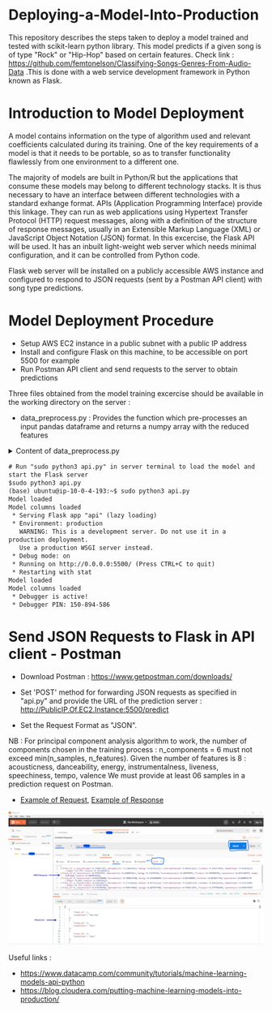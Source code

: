 # Deploying-a-Model-Into-Production
This repository describes the steps taken to deploy a model trained and tested with scikit-learn python library. This model predicts if a given song is of type "Rock" or "Hip-Hop" based on certain features. Check link : https://github.com/femtonelson/Classifying-Songs-Genres-From-Audio-Data .This is done with a web service development framework in Python known as Flask.

# Introduction to Model Deployment
A model contains information on the type of algorithm used and relevant coefficients calculated during its training. One of the key requirements of a model is that 
it needs to be portable, so as to transfer functionality flawlessly from one environment to a different one. 

The majority of models are built in Python/R but the applications that consume these models may belong to different technology stacks. It is thus necessary to have an interface
between different technologies with a standard exhange format. APIs (Application Programming Interface) provide this linkage. They can run as web applications using Hypertext Transfer Protocol (HTTP) request messages, 
along with a definition of the structure of response messages, usually in an Extensible Markup Language (XML) or JavaScript Object Notation (JSON) format. 
In this excercise, the Flask API will be used. It has an inbuilt light-weight web server which needs minimal configuration, and it can be controlled from Python code.

Flask web server will be installed on a publicly accessible AWS instance and configured to respond to JSON requests (sent by a Postman API client) with song type predictions.  

# Model Deployment Procedure

- Setup AWS EC2 instance in a public subnet with a public IP address
- Install and configure Flask on this machine, to be accessible on port 5500 for example
- Run Postman API client and send requests to the server to obtain predictions

Three files obtained from the model training excercise should be available in the working directory on the server :
- data_preprocess.py : Provides the function which pre-processes an input pandas dataframe and returns a numpy array with the reduced features

<details><summary>Content of data_preprocess.py</summary>
<p>
```

def data_preprocess(input_df):

    # This function processes an input pandas dataframe and returns a numpy array with the reduced features
    # Columns expected : track_id, acousticness, danceability, energy, instrumentalness, liveness, speechiness, tempo, valence

    # Filter out quantitative features and drop 'track_id'
    features = input_df.drop(columns=['track_id'])

    # Import the StandardScaler class and instanciate it
    from sklearn.preprocessing import StandardScaler
    scaler = StandardScaler()

    # Scale the quantitative features i.e replace each value of a feature x by [(value-mean(x))/std(x)]
    scaled_train_features = scaler.fit_transform(features)

    # Import PCA class
    from sklearn.decomposition import PCA

    # Perform PCA with the chosen number of components = 6 and project data onto components
    n_components = 6
    pca = PCA(n_components, random_state=10)
    pca.fit(scaled_train_features)
    pca_projection = pca.transform(scaled_train_features)
    # Return the reduced numpy array with n_components = 6 features
    return pca_projection
```</p></details>

- logreg.pkl : The trained Logistic Regression model
- logreg_columns.pkl : The column names of the input dataframe

Also
- The API configuration file : api.py is required in this directory

# Setup a publicly accessible AWS EC2 Instance and install Flask API Server
```
# Install Flask and necessary Python packages
$sudo apt-get update
$sudo apt install python3-pip
$sudo pip3 install flask
$sudo pip3 install pandas
$sudo pip3 install joblib
$sudo pip3 install -U scikit-learn 
```

# Configure Flask application, configuration file : [api.py](/api.py)

<details><summary>Content of api.py</summary>
<p>

```python
# Dependencies
from flask import Flask, request
import joblib
import traceback
import pandas as pd
import numpy as np

# Import the data pre-processing toolbox function from "data_preprocess.py"
from data_preprocess import data_preprocess

# Create API instance
app = Flask(__name__)

@app.route('/predict', methods=['POST'])  # This decorator indicates which URL "/predict" should trigger the execution of the func predict
def predict():
    if logreg:
        try:
            # Read input json request into a dataframe and fill dummy values
            json_ = request.json

            # Print the content of JSON request to server terminal
            print(json_)

            input_df = pd.DataFrame(json_)

            # Process the input dataframe and return a reduced numpy array
            reduced_arr = data_preprocess(input_df)

            # Run the prediction on the reduced array
            prediction = list(logreg.predict(reduced_arr))

            # Create an output dataframe to contain track_id and prediction for each track id
            output_df = input_df[['track_id']]
            output_df['prediction'] = prediction

            # Print result in server terminal
            print(output_df)

            # Convert the output to JSON and send to client
            return output_df.to_json(orient='records')

        except:

            return jsonify({'trace': traceback.format_exc()})
    else:
        print ('Train the model first')
        return ('No model here to use')

if __name__ == '__main__':  # To be executed when "sudo python3 api.py" is run in server terminal

    logreg = joblib.load("logreg.pkl") # logreg.pkl"
    print ('Model loaded')
    model_columns = joblib.load("logreg_columns.pkl") # Load "logreg_columns.pkl"
    print ('Model columns loaded')

    # Run FLask on port 5500 and listen to requests from all IP addresses
    app.run(port = 5500, debug=True, host= '0.0.0.0')
```
</p>
</details>


```
# Run "sudo python3 api.py" in server terminal to load the model and start the Flask server
$sudo python3 api.py
(base) ubuntu@ip-10-0-4-193:~$ sudo python3 api.py
Model loaded
Model columns loaded
 * Serving Flask app "api" (lazy loading)
 * Environment: production
   WARNING: This is a development server. Do not use it in a production deployment.
   Use a production WSGI server instead.
 * Debug mode: on
 * Running on http://0.0.0.0:5500/ (Press CTRL+C to quit)
 * Restarting with stat
Model loaded
Model columns loaded
 * Debugger is active!
 * Debugger PIN: 150-894-586
```


# Send JSON Requests to Flask in API client - Postman

- Download Postman : https://www.getpostman.com/downloads/

- Set 'POST' method for forwarding JSON requests as specified in "api.py" and provide the URL of the prediction server : http://PublicIP.Of.EC2.Instance:5500/predict

- Set the Request Format as "JSON".

NB : For principal component analysis algorithm to work, the number of components chosen in the training process : n_components = 6 must not exceed min(n_samples, n_features).
Given the number of features is 8 : acousticness, danceability, energy, instrumentalness, liveness, speechiness, tempo, valence
We must provide at least 06 samples in a prediction request on Postman.

- [Example of Request](/Example-of-request.json), [Example of Response](/Example-of-response.json)
<img src="./postman-request-response.jpg">




































Useful links : 
- https://www.datacamp.com/community/tutorials/machine-learning-models-api-python
- https://blog.cloudera.com/putting-machine-learning-models-into-production/
